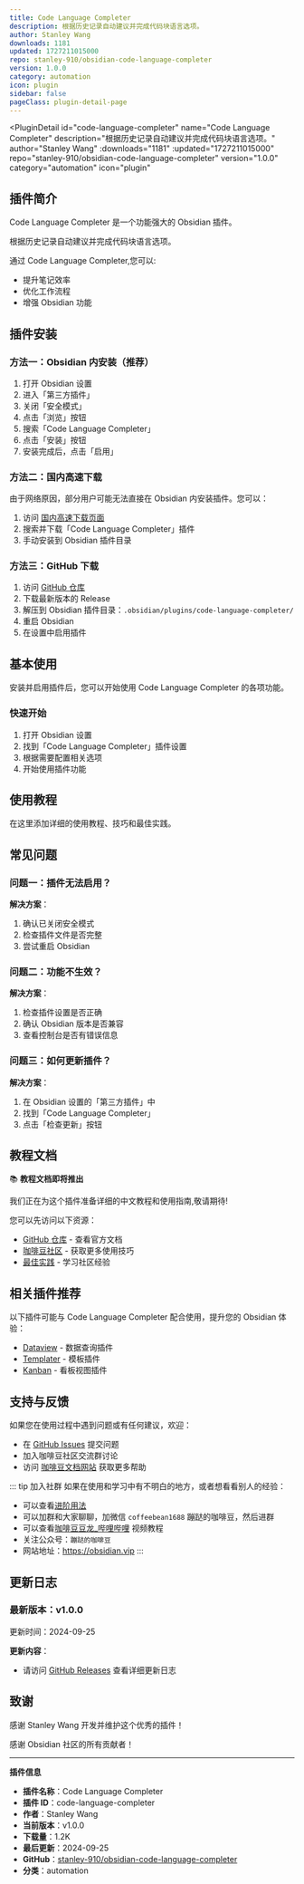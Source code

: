 ```yaml
---
title: Code Language Completer
description: 根据历史记录自动建议并完成代码块语言选项。
author: Stanley Wang
downloads: 1181
updated: 1727211015000
repo: stanley-910/obsidian-code-language-completer
version: 1.0.0
category: automation
icon: plugin
sidebar: false
pageClass: plugin-detail-page
---
```


<PluginDetail
  id="code-language-completer"
  name="Code Language Completer"
  description="根据历史记录自动建议并完成代码块语言选项。"
  author="Stanley Wang"
  :downloads="1181"
  :updated="1727211015000"
  repo="stanley-910/obsidian-code-language-completer"
  version="1.0.0"
  category="automation"
  icon="plugin"
>

<!-- AUTO_GENERATED_START -->
## 插件简介

Code Language Completer 是一个功能强大的 Obsidian 插件。

根据历史记录自动建议并完成代码块语言选项。

通过 Code Language Completer,您可以:

- 提升笔记效率
- 优化工作流程
- 增强 Obsidian 功能

<!-- AUTO_GENERATED_END -->

<!-- AUTO_GENERATED_START -->
## 插件安装

### 方法一：Obsidian 内安装（推荐）

1. 打开 Obsidian 设置
2. 进入「第三方插件」
3. 关闭「安全模式」
4. 点击「浏览」按钮
5. 搜索「Code Language Completer」
6. 点击「安装」按钮
7. 安装完成后，点击「启用」

### 方法二：国内高速下载

由于网络原因，部分用户可能无法直接在 Obsidian 内安装插件。您可以：

1. 访问 [国内高速下载页面](/zh/documentation/obsidian-plugins-download.html)
2. 搜索并下载「Code Language Completer」插件
3. 手动安装到 Obsidian 插件目录

### 方法三：GitHub 下载

1. 访问 [GitHub 仓库](https://github.com/stanley-910/obsidian-code-language-completer)
2. 下载最新版本的 Release
3. 解压到 Obsidian 插件目录：`.obsidian/plugins/code-language-completer/`
4. 重启 Obsidian
5. 在设置中启用插件

## 基本使用

安装并启用插件后，您可以开始使用 Code Language Completer 的各项功能。

### 快速开始

1. 打开 Obsidian 设置
2. 找到「Code Language Completer」插件设置
3. 根据需要配置相关选项
4. 开始使用插件功能

<!-- AUTO_GENERATED_END -->

<!-- CUSTOM_CONTENT_START:tutorial -->
## 使用教程

在这里添加详细的使用教程、技巧和最佳实践。

<!-- CUSTOM_CONTENT_END:tutorial -->

<!-- SHARED_CONTENT_START -->
## 常见问题

### 问题一：插件无法启用？

**解决方案**：
1. 确认已关闭安全模式
2. 检查插件文件是否完整
3. 尝试重启 Obsidian

### 问题二：功能不生效？

**解决方案**：
1. 检查插件设置是否正确
2. 确认 Obsidian 版本是否兼容
3. 查看控制台是否有错误信息

### 问题三：如何更新插件？

**解决方案**：
1. 在 Obsidian 设置的「第三方插件」中
2. 找到「Code Language Completer」
3. 点击「检查更新」按钮

## 教程文档

📚 **教程文档即将推出**

我们正在为这个插件准备详细的中文教程和使用指南,敬请期待!

您可以先访问以下资源：
- [GitHub 仓库](https://github.com/stanley-910/obsidian-code-language-completer) - 查看官方文档
- [咖啡豆社区](/zh/bases/) - 获取更多使用技巧
- [最佳实践](/zh/best-practices/) - 学习社区经验

## 相关插件推荐

以下插件可能与 Code Language Completer 配合使用，提升您的 Obsidian 体验：

- [Dataview](/zh/plugins/dataview.html) - 数据查询插件
- [Templater](/zh/plugins/templater-obsidian.html) - 模板插件
- [Kanban](/zh/plugins/obsidian-kanban.html) - 看板视图插件

## 支持与反馈

如果您在使用过程中遇到问题或有任何建议，欢迎：

- 在 [GitHub Issues](https://github.com/stanley-910/obsidian-code-language-completer/issues) 提交问题
- 加入咖啡豆社区交流群讨论
- 访问 [咖啡豆文档网站](https://obsidian.vip) 获取更多帮助

::: tip 加入社群
如果在使用和学习中有不明白的地方，或者想看看别人的经验：
- 可以查看[进阶用法](/zh/advanced)
- 可以加群和大家聊聊，加微信 `coffeebean1688` 蹦跶的咖啡豆，然后进群
- 可以查看[咖啡豆豆龙_哔哩哔哩](https://space.bilibili.com/618777356) 视频教程
- 关注公众号：`蹦跶的咖啡豆`
- 网站地址：https://obsidian.vip
:::
<!-- SHARED_CONTENT_END -->

<!-- AUTO_GENERATED_START -->
## 更新日志

### 最新版本：v1.0.0

更新时间：2024-09-25

**更新内容**：
- 请访问 [GitHub Releases](https://github.com/stanley-910/obsidian-code-language-completer/releases) 查看详细更新日志

## 致谢

感谢 Stanley Wang 开发并维护这个优秀的插件！

感谢 Obsidian 社区的所有贡献者！

---

**插件信息**
- **插件名称**：Code Language Completer
- **插件 ID**：code-language-completer
- **作者**：Stanley Wang
- **当前版本**：v1.0.0
- **下载量**：1.2K
- **最后更新**：2024-09-25
- **GitHub**：[stanley-910/obsidian-code-language-completer](https://github.com/stanley-910/obsidian-code-language-completer)
- **分类**：automation
<!-- AUTO_GENERATED_END -->

</PluginDetail>

